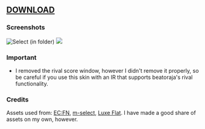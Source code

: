 ## [DOWNLOAD](https://github.com/nonameorous/nonameorous-select/archive/refs/heads/main.zip)

### Screenshots
![Select (in folder)](https://i.ibb.co/symz7mW/20240911-220927-LR2oraja-Music-Select.png)
![](https://i.ibb.co/d7Dv7pg/20240911-221055-LR2oraja-Music-Select.png)

### Important
- I removed the rival score window, however I didn't remove it properly, so be careful if you use this skin with an IR that supports beatoraja's rival functionality.

### Credits
Assets used from: [EC:FN](https://kaidou0912.hatenablog.com/entry/2024/01/28/201152), [m-select](https://drive.google.com/drive/u/0/folders/1ugqMTKVnSIlYY8VT8F615DzbvqNfJDak), [Luxe Flat](https://note.com/egret_sb/n/nf49aeb476f55). I have made a good share of assets on my own, however.
